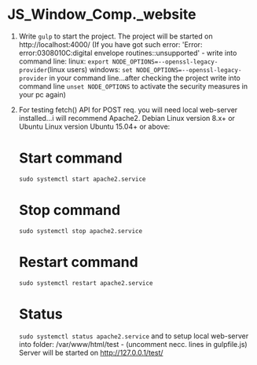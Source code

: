 # JS_Window_Comp._website


1. Write `gulp` to start the project.
   The project will be started on http://localhost:4000/
    (If you have got such error: 'Error: error:0308010C:digital envelope routines::unsupported' - write into command line: 
        linux: `export NODE_OPTIONS=--openssl-legacy-provider`(linux users) 
        windows: `set NODE_OPTIONS=--openssl-legacy-provider`
    in your command line...after checking the project write into command line `unset NODE_OPTIONS` to activate the security measures in your pc again)

2. For testing fetch() API for POST req. you will need local web-server installed...i will recommend Apache2. 
    Debian Linux version 8.x+ or Ubuntu Linux version Ubuntu 15.04+ or above: 
    # Start command #
    `sudo systemctl start apache2.service`
    # Stop command #
    `sudo systemctl stop apache2.service`
    # Restart command #
    `sudo systemctl restart apache2.service`
    # Status #
    `sudo systemctl status apache2.service`
    and to setup local web-server into folder: /var/www/html/test - (uncomment necc. lines in gulpfile.js)
    Server will be started on http://127.0.0.1/test/ 
